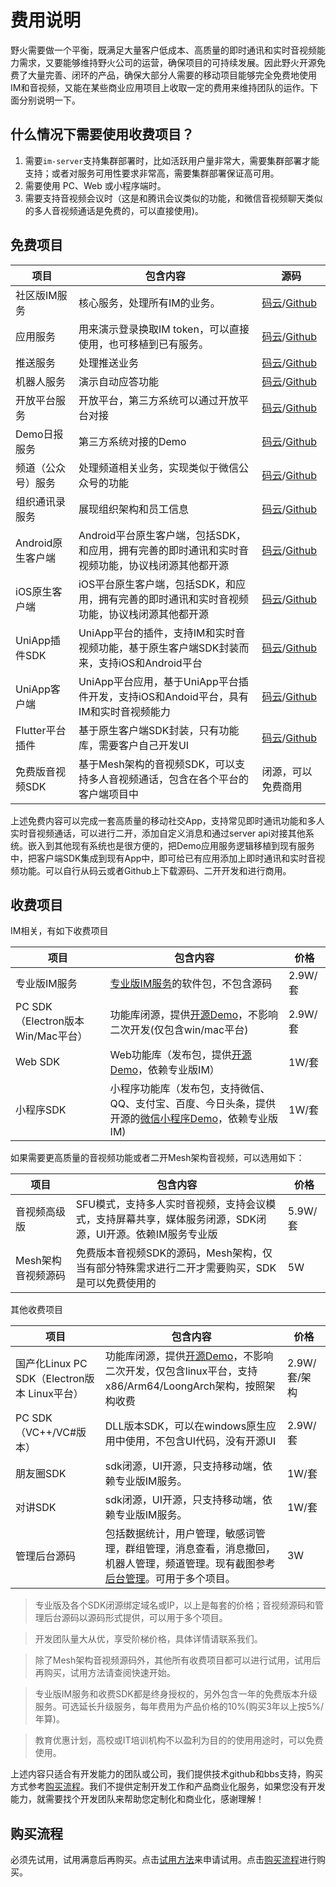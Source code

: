 # 费用说明
野火需要做一个平衡，既满足大量客户低成本、高质量的即时通讯和实时音视频能力需求，又要能够维持野火公司的运营，确保项目的可持续发展。因此野火开源免费了大量完善、闭环的产品，确保大部分人需要的移动项目能够完全免费地使用IM和音视频，又能在某些商业应用项目上收取一定的费用来维持团队的运作。下面分别说明一下。

## 什么情况下需要使用收费项目？
1. 需要```im-server```支持集群部署时，比如活跃用户量非常大，需要集群部署才能支持；或者对服务可用性要求非常高，需要集群部署保证高可用。
2. 需要使用 PC、Web 或小程序端时。
3. 需要支持音视频会议时（这是和腾讯会议类似的功能，和微信音视频聊天类似的多人音视频通话是免费的，可以直接使用)。


## 免费项目
| 项目 | 包含内容 | 源码 |
| ------ | ------ | ------ |
| 社区版IM服务 | 核心服务，处理所有IM的业务。| [码云](https://gitee.com/wfchat/im-server)/[Github](https://github.com/wildfirechat/im-server) |
| 应用服务 | 用来演示登录换取IM token，可以直接使用，也可移植到已有服务。 | [码云](https://gitee.com/wfchat/app_server)/[Github](https://github.com/wildfirechat/app_server) |
| 推送服务 | 处理推送业务 | [码云](https://gitee.com/wfchat/push_server)/[Github](https://github.com/wildfirechat/push_server) |
| 机器人服务 | 演示自动应答功能 | [码云](https://gitee.com/wfchat/robot_server)/[Github](https://github.com/wildfirechat/robot_server) |
| 开放平台服务 | 开放平台，第三方系统可以通过开放平台对接 | [码云](https://gitee.com/wfchat/open-platform)/[Github](https://github.com/wildfirechat/open-platform) |
| Demo日报服务 | 第三方系统对接的Demo | [码云](https://gitee.com/wfchat/daily-report)/[Github](https://github.com/wildfirechat/daily-report) |
| 频道（公众号）服务 | 处理频道相关业务，实现类似于微信公众号的功能 | [码云](https://gitee.com/wfchat/channel-platform)/[Github](https://github.com/wildfirechat/channel-platform) |
| 组织通讯录服务 | 展现组织架构和员工信息 | [码云](https://gitee.com/wfchat/organization-platform)/[Github](https://github.com/wildfirechat/organization-platform) |
| Android原生客户端 | Android平台原生客户端，包括SDK，和应用，拥有完善的即时通讯和实时音视频功能，协议栈闭源其他都开源 | [码云](https://gitee.com/wfchat/android-chat)/[Github](https://github.com/wildfirechat/android-chat) |
| iOS原生客户端 | iOS平台原生客户端，包括SDK，和应用，拥有完善的即时通讯和实时音视频功能，协议栈闭源其他都开源 | [码云](https://gitee.com/wfchat/ios-chat)/[Github](https://github.com/wildfirechat/ios-chat) |
| UniApp插件SDK | UniApp平台的插件，支持IM和实时音视频功能，基于原生客户端SDK封装而来，支持iOS和Android平台 | [码云](https://gitee.com/wfchat/uni-wfc-client)/[Github](https://github.com/wildfirechat/uni-wfc-client) |
| UniApp客户端 | UniApp平台应用，基于UniApp平台插件开发，支持iOS和Andoid平台，具有IM和实时音视频能力 | [码云](https://gitee.com/wfchat/uni-chat)/[Github](https://github.com/wildfirechat/uni-chat) |
| Flutter平台插件 | 基于原生客户端SDK封装，只有功能库，需要客户自己开发UI | [码云](https://gitee.com/wfchat/flutter_imclient)/[Github](https://github.com/wildfirechat/flutter_imclient) |
| 免费版音视频SDK | 基于Mesh架构的音视频SDK，可以支持多人音视频通话，包含在各个平台的客户端项目中 | 闭源，可以免费商用 |

上述免费内容可以完成一套高质量的移动社交App，支持常见即时通讯功能和多人实时音视频通话，可以进行二开，添加自定义消息和通过server api对接其他系统。嵌入到其他现有系统也是很方便的，把Demo应用服务逻辑移植到现有服务中，把客户端SDK集成到现有App中，即可给已有应用添加上即时通讯和实时音视频功能。可以自行从码云或者Github上下载源码、二开开发和进行商用。

## 收费项目
IM相关，有如下收费项目

| 项目 | 包含内容 | 价格 |
| ------ | ------ | ------ |
| 专业版IM服务 | [专业版IM服务](../commercial_server/README.md)的软件包，不包含源码 | 2.9W/套 |
| PC SDK（Electron版本 Win/Mac平台） | 功能库闭源，提供[开源Demo](https://github.com/wildfirechat/vue-pc-chat)，不影响二次开发(仅包含win/mac平台) | 2.9W/套 |
| Web SDK | Web功能库（发布包，提供[开源Demo](https://github.com/wildfirechat/web-chat)，依赖专业版IM） | 1W/套 |
| 小程序SDK | 小程序功能库（发布包，支持微信、QQ、支付宝、百度、今日头条，提供开源的[微信小程序Demo](https://github.com/wildfirechat/wx-chat)，依赖专业版IM) | 1W/套 |

如果需要更高质量的音视频功能或者二开Mesh架构音视频，可以选用如下：

| 项目 | 包含内容 | 价格 |
| ------ | ------ | ------ |
| 音视频高级版 | SFU模式，支持多人实时音视频，支持会议模式，支持屏幕共享，媒体服务闭源，SDK闭源，UI开源。依赖IM服务专业版 | 5.9W/套
| Mesh架构音视频源码 | 免费版本音视频SDK的源码，Mesh架构，仅当有部分特殊需求进行二开才需要购买，SDK是可以免费使用的 | 5W

其他收费项目

| 项目 | 包含内容 | 价格 |
| ------ | ------ | ------ |
| 国产化Linux PC SDK（Electron版本 Linux平台） | 功能库闭源，提供[开源Demo](https://github.com/wildfirechat/vue-pc-chat)，不影响二次开发，仅包含linux平台，支持x86/Arm64/LoongArch架构，按照架构收费 | 2.9W/套/架构 |
| PC SDK（VC++/VC#版本） | DLL版本SDK，可以在windows原生应用中使用，不包含UI代码，没有开源UI | 2.9W/套 |
| 朋友圈SDK | sdk闭源，UI开源，只支持移动端，依赖专业版IM服务。 | 1W/套 |
| 对讲SDK | sdk闭源，UI开源，只支持移动端，依赖专业版IM服务。 | 1W/套 |
| 管理后台源码 | 包括数据统计，用户管理，敏感词管理，群组管理，消息查看，消息撤回，机器人管理，频道管理。现有截图参考[后台管理](https://github.com/wildfirechat/admin/blob/master/README.md)。可用于多个项目。 | 3W |

> 专业版及各个SDK闭源绑定域名或IP，以上是每套的价格；音视频源码和管理后台源码以源码形式提供，可以用于多个项目。

> 开发团队量大从优，享受阶梯价格，具体详情请联系我们。

> 除了Mesh架构音视频源码外，其他所有收费项目都可以进行试用，试用后再购买，试用方法请查阅快速开始。

> 专业版IM服务和收费SDK都是终身授权的，另外包含一年的免费版本升级服务。可选延长升级服务，每年费用为产品价格的10%(购买3年以上按5%/年算)。

> 教育优惠计划，高校或IT培训机构不以盈利为目的的使用用途时，可以免费使用。

上述内容只适合有开发能力的团队或公司，我们提供技术github和bbs支持，购买方式参考[购买流程](../faq/buy.md)。我们不提供定制开发工作和产品商业化服务，如果您没有开发能力，就需要找个开发团队来帮助您定制化和商业化，感谢理解！

## 购买流程
必须先试用，试用满意后再购买。点击[试用方法](../trial/README.md)来申请试用。点击[购买流程](../faq/buy.md)进行购买。
